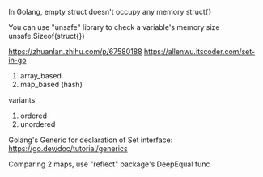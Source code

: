 In Golang, empty struct doesn't occupy any memory
struct{}

You can use "unsafe" library to check a variable's memory size
unsafe.Sizeof(struct{})

https://zhuanlan.zhihu.com/p/67580188
https://allenwu.itscoder.com/set-in-go

1. array_based
2. map_based (hash)

variants 
1. ordered
2. unordered

Golang's Generic for declaration of Set interface:
https://go.dev/doc/tutorial/generics

Comparing 2 maps, use "reflect" package's DeepEqual func